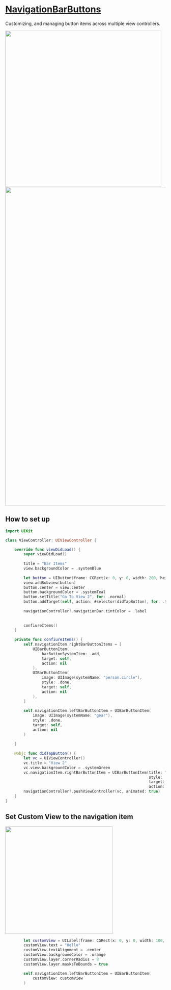 # [NavigationBarButtons](https://www.youtube.com/watch?v=xDJ8eIYih1k)
Customizing, and managing button items across multiple view controllers.

<img width="490" src="https://github.com/YamamotoDesu/NavigationBarButtons/blob/main/NavigationBarItems/Gif/NavigationBarButtons.gif">

<img width="1000" src="https://user-images.githubusercontent.com/47273077/156865055-dc43566f-3414-4469-aaa3-68107c22794d.png">

## How to set up
```swift
import UIKit

class ViewController: UIViewController {

    override func viewDidLoad() {
        super.viewDidLoad()
        
        title = "Bar Items"
        view.backgroundColor = .systemBlue
        
        let button = UIButton(frame: CGRect(x: 0, y: 0, width: 200, height: 50))
        view.addSubview(button)
        button.center = view.center
        button.backgroundColor = .systemTeal
        button.setTitle("Go To View 2", for: .normal)
        button.addTarget(self, action: #selector(didTapButton), for: .touchUpInside)
        
        navigationController?.navigationBar.tintColor = .label
        
        
        confiureItems()
    }
    
    private func confiureItems() {
        self.navigationItem.rightBarButtonItems = [
            UIBarButtonItem(
                barButtonSystemItem: .add,
                target: self,
                action: nil
            ),
            UIBarButtonItem(
                image: UIImage(systemName: "person.circle"),
                style: .done,
                target: self,
                action: nil
            ),
        ]
        
        self.navigationItem.leftBarButtonItem = UIBarButtonItem(
            image: UIImage(systemName: "gear"),
            style: .done,
            target: self,
            action: nil
        )
        
    }
    
    @objc func didTapButton() {
        let vc = UIViewController()
        vc.title = "View 2"
        vc.view.backgroundColor = .systemGreen
        vc.navigationItem.rightBarButtonItem = UIBarButtonItem(title: "Sign Out",
                                                               style: .done,
                                                               target: self,
                                                               action: nil)
        navigationController?.pushViewController(vc, animated: true)
    }
}


```


## Set Custom View to the navigation item
<img width="337" src="https://user-images.githubusercontent.com/47273077/156865185-85a0a942-4fb9-4692-bf09-49cf730548f7.png">

```swift
        let customView = UILabel(frame: CGRect(x: 0, y: 0, width: 100, height: 40))
        customView.text = "Hello"
        customView.textAlignment = .center
        customView.backgroundColor = .orange
        customView.layer.cornerRadius = 8
        customView.layer.masksToBounds = true

        self.navigationItem.leftBarButtonItem = UIBarButtonItem(
            customView: customView
        )
```


